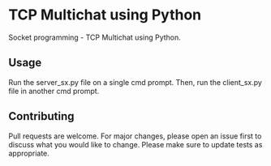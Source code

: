 # TCP Multichat using Python

Socket programming - TCP Multichat using Python.


## Usage

Run the server_sx.py file on a single cmd prompt. 
Then, run the client_sx.py file in another cmd prompt.

## Contributing
Pull requests are welcome. For major changes, please open an issue first to discuss what you would like to change.
Please make sure to update tests as appropriate.
